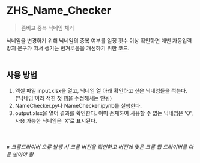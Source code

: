 # ZHS_Name_Checker
> 좀비고 중복 닉네임 체커

닉네임을 변경하기 위해 닉네임의 중복 여부를 일정 횟수 이상 확인하면 매번 자동입력방지 문구가 떠서 생기는 번거로움을 개선하기 위한 코드.
<br/><br/>


## 사용 방법
1. 엑셀 파일 input.xlsx을 열고, 닉네임 열 아래 확인하고 싶은 닉네임들을 적는다. ('닉네임'이라 적힌 첫 행을 수정해서는 안됨)
2. NameChecker.py나 NameChecker.ipynb를 실행한다.
3. output.xlsx을 열어 결과를 확인한다. 이미 존재하여 사용할 수 없는 닉네임은 'O', 사용 가능한 닉네임은 'X'로 표시된다.
<br/>

###### ※ 크롬드라이버 오류 발생 시 크롬 버전을 확인하고 버전에 맞은 크롬 웹 드라이버를 다운 받아야 함.

